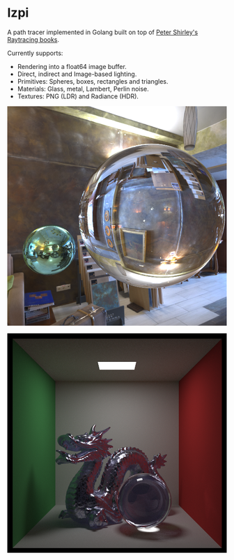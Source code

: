 # Izpi

A path tracer implemented in Golang built on top of [Peter Shirley's Raytracing books](https://raytracing.github.io).

Currently supports:

* Rendering into a float64 image buffer.
* Direct, indirect and Image-based lighting.
* Primitives: Spheres, boxes, rectangles and triangles.
* Materials: Glass, metal, Lambert, Perlin noise.
* Textures: PNG (LDR) and Radiance (HDR).

![A studio with two spheres: one glass, one metal](./images/studio.png "Sky dome test")

![The Stanford dragon in a Cornell box](./images/dragon.png "Stanford dragon")
